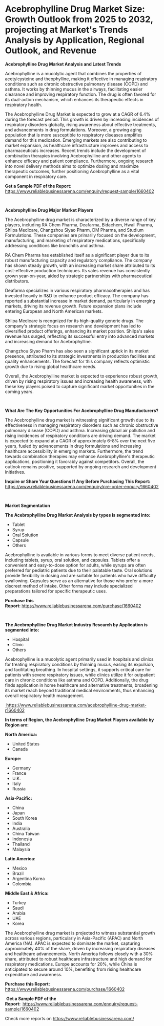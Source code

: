 <p><h1>Acebrophylline Drug Market Size: Growth Outlook from 2025 to 2032, projecting at Market's Trends Analysis by Application, Regional Outlook, and Revenue</h1></p><p><strong>Acebrophylline Drug Market Analysis and Latest Trends</strong></p>
<p><p>Acebrophylline is a mucolytic agent that combines the properties of acetylcysteine and theophylline, making it effective in managing respiratory conditions such as chronic obstructive pulmonary disease (COPD) and asthma. It works by thinning mucus in the airways, facilitating easier clearance and improving respiratory function. The drug is often favored for its dual-action mechanism, which enhances its therapeutic effects in respiratory health.</p><p>The Acebrophylline Drug Market is expected to grow at a CAGR of 6.4% during the forecast period. This growth is driven by increasing incidences of respiratory disorders globally, rising awareness about effective treatments, and advancements in drug formulations. Moreover, a growing aging population that is more susceptible to respiratory diseases amplifies demand for this medication. Emerging markets are also contributing to market expansion, as healthcare infrastructure improves and access to pharmaceuticals increases. Recent trends include the development of combination therapies involving Acebrophylline and other agents to enhance efficacy and patient compliance. Furthermore, ongoing research into novel delivery methods aims to optimize dosing and maximize therapeutic outcomes, further positioning Acebrophylline as a vital component in respiratory care.</p></p>
<p><strong>Get a Sample PDF of the Report:&nbsp;</strong> <a href="https://www.reliablebusinessarena.com/enquiry/request-sample/1660402?utm_campaign=2146&utm_medium=2&utm_source=Github&utm_content=ia&utm_term=29032025&utm_id=acebrophylline-drug">https://www.reliablebusinessarena.com/enquiry/request-sample/1660402</a></p>
<p>&nbsp;</p>
<p><strong>Acebrophylline Drug Major Market Players</strong></p>
<p><p>The Acebrophylline drug market is characterized by a diverse range of key players, including RA Chem Pharma, Deafarma, Bidachem, Hwail Pharma, Shilpa Medicare, Changzhou Siyao Pharm, DM Pharma, and Studium Formulations. These companies are primarily focused on the development, manufacturing, and marketing of respiratory medications, specifically addressing conditions like bronchitis and asthma.</p><p>RA Chem Pharma has established itself as a significant player due to its robust manufacturing capacity and regulatory compliance. The company has shown steady growth, with an increasing market share attributed to its cost-effective production techniques. Its sales revenue has consistently grown year-on-year, aided by strategic partnerships with pharmaceutical distributors.</p><p>Deafarma specializes in various respiratory pharmacotherapies and has invested heavily in R&D to enhance product efficacy. The company has reported a substantial increase in market demand, particularly in emerging markets, driving its revenue growth. Future expansion plans include entering European and North American markets.</p><p>Shilpa Medicare is recognized for its high-quality generic drugs. The company's strategic focus on research and development has led to diversified product offerings, enhancing its market position. Shilpa's sales revenue has surged, reflecting its successful entry into advanced markets and increasing demand for Acebrophylline.</p><p>Changzhou Siyao Pharm has also seen a significant uptick in its market presence, attributed to its strategic investments in production facilities and quality enhancements. The forecast for this company reflects optimistic growth due to rising global healthcare needs.</p><p>Overall, the Acebrophylline market is expected to experience robust growth, driven by rising respiratory issues and increasing health awareness, with these key players poised to capture significant market opportunities in the coming years.</p></p>
<p>&nbsp;</p>
<p><strong>What Are The Key Opportunities For Acebrophylline Drug Manufacturers?</strong></p>
<p><p>The Acebrophylline drug market is witnessing significant growth due to its effectiveness in managing respiratory disorders such as chronic obstructive pulmonary disease (COPD) and asthma. Increasing global air pollution and rising incidences of respiratory conditions are driving demand. The market is expected to expand at a CAGR of approximately 6-8% over the next five years, fueled by advancements in drug formulations and increasing healthcare accessibility in emerging markets. Furthermore, the trend towards combination therapies may enhance Acebrophylline's therapeutic applications, positioning it favorably against competitors. Overall, the outlook remains positive, supported by ongoing research and development initiatives.</p></p>
<p><strong>Inquire or Share Your Questions If Any Before Purchasing This Report:</strong> <a href="https://www.reliablebusinessarena.com/enquiry/pre-order-enquiry/1660402?utm_campaign=2146&utm_medium=2&utm_source=Github&utm_content=ia&utm_term=29032025&utm_id=acebrophylline-drug">https://www.reliablebusinessarena.com/enquiry/pre-order-enquiry/1660402</a></p>
<p>&nbsp;</p>
<p><strong>Market Segmentation</strong></p>
<p><strong>The Acebrophylline Drug Market Analysis by types is segmented into:</strong></p>
<p><ul><li>Tablet</li><li>Syrup</li><li>Oral Solution</li><li>Capsule</li><li>Others</li></ul></p>
<p><p>Acebrophylline is available in various forms to meet diverse patient needs, including tablets, syrup, oral solution, and capsules. Tablets offer a convenient and easy-to-dose option for adults, while syrups are often preferred for pediatric patients due to their palatable taste. Oral solutions provide flexibility in dosing and are suitable for patients who have difficulty swallowing. Capsules serve as an alternative for those who prefer a more discreet method of intake. Other forms may include specialized preparations tailored for specific therapeutic uses.</p></p>
<p><strong>Purchase this Report:&nbsp;</strong><a href="https://www.reliablebusinessarena.com/purchase/1660402?utm_campaign=2146&utm_medium=2&utm_source=Github&utm_content=ia&utm_term=29032025&utm_id=acebrophylline-drug">https://www.reliablebusinessarena.com/purchase/1660402</a></p>
<p>&nbsp;</p>
<p><strong>The Acebrophylline Drug Market Industry Research by Application is segmented into:</strong></p>
<p><ul><li>Hospital</li><li>Clinic</li><li>Others</li></ul></p>
<p><p>Acebrophylline is a mucolytic agent primarily used in hospitals and clinics for treating respiratory conditions by thinning mucus, easing its expulsion, and facilitating breathing. In hospital settings, it supports critical care for patients with severe respiratory issues, while clinics utilize it for outpatient care in chronic conditions like asthma and COPD. Additionally, the drug finds application in home healthcare and alternative treatments, broadening its market reach beyond traditional medical environments, thus enhancing overall respiratory health management.</p></p>
<p><a href="https://www.reliablebusinessarena.com/acebrophylline-drug-market-r1660402?utm_campaign=2146&utm_medium=2&utm_source=Github&utm_content=ia&utm_term=29032025&utm_id=acebrophylline-drug">&nbsp;https://www.reliablebusinessarena.com/acebrophylline-drug-market-r1660402</a></p>
<p><strong>In terms of Region, the Acebrophylline Drug Market Players available by Region are:</strong></p>
<p>
    <p> <strong> North America: </strong>
        <ul>
            <li>United States</li>
            <li>Canada</li>
        </ul>
        </p> 
    <p> <strong> Europe: </strong>
        <ul>
            <li>Germany</li>
            <li>France</li>
            <li>U.K.</li>
            <li>Italy</li>
            <li>Russia</li>
        </ul>
        </p> 
    <p> <strong> Asia-Pacific: </strong>
        <ul>
            <li>China</li>
            <li>Japan</li>
            <li>South Korea</li>
            <li>India</li>
            <li>Australia</li>
            <li>China Taiwan</li>
            <li>Indonesia</li>
            <li>Thailand</li>
            <li>Malaysia</li>
        </ul>
        </p> 
    <p> <strong> Latin America: </strong>
        <ul>
            <li>Mexico</li>
            <li>Brazil</li>
            <li>Argentina Korea</li>
            <li>Colombia</li>
        </ul>
        </p> 
    <p> <strong> Middle East & Africa: </strong>
        <ul>
            <li>Turkey</li>
            <li>Saudi</li>
            <li>Arabia</li>
            <li>UAE</li>
            <li>Korea</li>
        </ul>
    </p>
    </p>
<p><p>The Acebrophylline drug market is projected to witness substantial growth across various regions, particularly in Asia-Pacific (APAC) and North America (NA). APAC is expected to dominate the market, capturing approximately 40% of the share, driven by increasing respiratory diseases and healthcare advancements. North America follows closely with a 30% share, attributed to robust healthcare infrastructure and high demand for respiratory medications. Europe accounts for 20%, while China is anticipated to secure around 10%, benefiting from rising healthcare expenditure and awareness.</p></p>
<p><strong>Purchase this Report: </strong><a href="https://www.reliablebusinessarena.com/purchase/1660402?utm_campaign=2146&utm_medium=2&utm_source=Github&utm_content=ia&utm_term=29032025&utm_id=acebrophylline-drug">https://www.reliablebusinessarena.com/purchase/1660402</a></p>
<p>&nbsp;<strong>Get a Sample PDF of the Report:&nbsp;&nbsp;</strong><a href="https://www.reliablebusinessarena.com/enquiry/request-sample/1660402?utm_campaign=2146&utm_medium=2&utm_source=Github&utm_content=ia&utm_term=29032025&utm_id=acebrophylline-drug">https://www.reliablebusinessarena.com/enquiry/request-sample/1660402</a></p>
<p><strong></strong></p>
<p>Check more reports on <a href="https://www.reliablebusinessarena.com/?utm_campaign=2146&utm_medium=2&utm_source=Github&utm_content=ia&utm_term=29032025&utm_id=acebrophylline-drug">https://www.reliablebusinessarena.com/</a></p>
